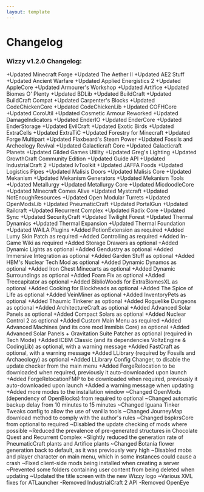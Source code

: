 ```yaml
---
layout: template
---
```

# Changelog

### Wizzy v1.2.0 Changelog:

+Updated Minecraft Forge 
+Updated The Aether II
+Updated AE2 Stuff
+Updated Ancient Warfare
+Updated Applied Energistics 2
+Updated AppleCore
+Updated Armourer's Workshop
+Updated Artifice
+Updated Biomes O' Plenty
+Updated BDLib
+Updated BuildCraft
+Updated BuildCraft Compat
+Updated Carpenter's Blocks
+Updated CodeChickenCore
+Updated CodeChickenLib
+Updated COFHCore
+Updated CoroUtil
+Updated Cosmetic Armour Reworked
+Updated DamageIndicators
+Updated EnderIO
+Updated EnderCore
+Updated EnderStorage
+Updated EvilCraft
+Updated Exotic Birds
+Updated ExtraCells
+Updated ExtraTiC
+Updated Forestry for Minecraft	
+Updated Forge Multipart
+Updated Flaxbeard's Steam Power
+Updated Fossils and Archeology Revival
+Updated Galacticraft Core
+Updated Galacticraft Planets
+Updated Gilded Games Utility
+Updated Greg's Lighting
+Updated GrowthCraft Community Edition
+Updated Guide API
+Updated IndustrialCraft 2
+Updated IvToolkit
+Updated JAFFA Foods
+Updated Logistics Pipes
+Updated Malisis Doors
+Updated Malisis Core
+Updated Mekanism
+Updated Mekanism Generators
+Updated Mekanism Tools
+Updated Metallurgy
+Updated Metallurgy Core
+Updated MicdoodleCore
+Updated Minecraft Comes Alive
+Updated Mystcraft
+Updated NotEnoughResources
+Updated Open Modular Turrets
+Updated OpenModsLib
+Updated PneumaticCraft
+Updated PortalGun
+Updated Railcraft
+Updated Recurrent Complex
+Updated Radix Core
+Updated Sync
+Updated SecurityCraft
+Updated Twilight Forest
+Updated Thermal Dynamics
+Updated Thermal Expansion
+Updated Thermal Foundation
+Updated WAILA Plugins
+Added PotionExtension as required
+Added Lumy Skin Patch as required
+Added Controlling as required
+Added In-Game Wiki as required
+Added Storage Drawers as optional
+Added Dynamic Lights as optional
+Added Gendustry as optional
+Added Immersive Integration as optional
+Added Garden Stuff as optional
+Added HBM's Nuclear Tech Mod as optional
+Added Dynamic Dynamos as optional
+Added Iron Chest Minecarts as optional
+Added Dynamic Surroundings as optional
+Added Foam Fix as optional
+Added Treecapitator as optional
+Added BiblioWoods for ExtraBiomesXL as optional
+Added Cooking for Blockheads as optional
+Added The Spice of Life as optional
+Added VeinMiner as optional
+Added InventoryPets as optional
+Added Thaumic Tinkerer as optional
+Added Roguelike Dungeons as optional
+Added ArchitectureCraft as optional
+Added Advanced Solar Panels as optional
+Added Compact Solars as optional
+Added Nuclear Control 2 as optional
+Added Custom Main Menu as required
+Added Advanced Machines (and its core mod Immibis Core) as optional
+Added Advanced Solar Panels + Gravitation Suite Patcher as optional (required in Tech Mode)
+Added ICBM Classic (and its dependencies VoltzEngine & CodingLib) as optional, with a warning message
+Added FastCraft as optional, with a warning message
+Added LLibrary (required by Fossils and Archaeology) as optional
+Added LLibrary Config Changer, to disable the update checker from the main menu
+Added ForgeRelocation to be downloaded when required, previously it auto-downloaded upon launch
+Added ForgeRelocationFMP to be downloaded when required, previously it auto-downloaded upon launch
+Added a warning message when updating
+Added more modes to the installation window
~Changed OpenMods (dependency of OpenBlocks) from required to optional 
~Changed automatic backup delay from 10 minutes to 15 minutes
~Changed Iguana Tinker Tweaks config to allow the use of vanilla tools
~Changed JourneyMap download method to comply with the author's rules
~Changed bspkrsCore from optional to required
~Disabled the update checking of mods where possible
~Reduced the prevalence of pre-generated structures in Chocolate Quest and Recurrent Complex
~Slightly reduced the generation rate of PneumaticCraft plants and Artifice plants
~Changed Botania flower generation back to default, as it was previously very high
~Disabled mobs and player character on main menu, which in some instances could cause a crash
~Fixed client-side mods being installed when creating a server
~Prevented some folders containing user content from being deleted when updating
~Updated the title screen with the new Wizzy logo
~Various XML fixes for ATLauncher
-Removed IndustrialCraft 2 API
-Removed OpenEye
